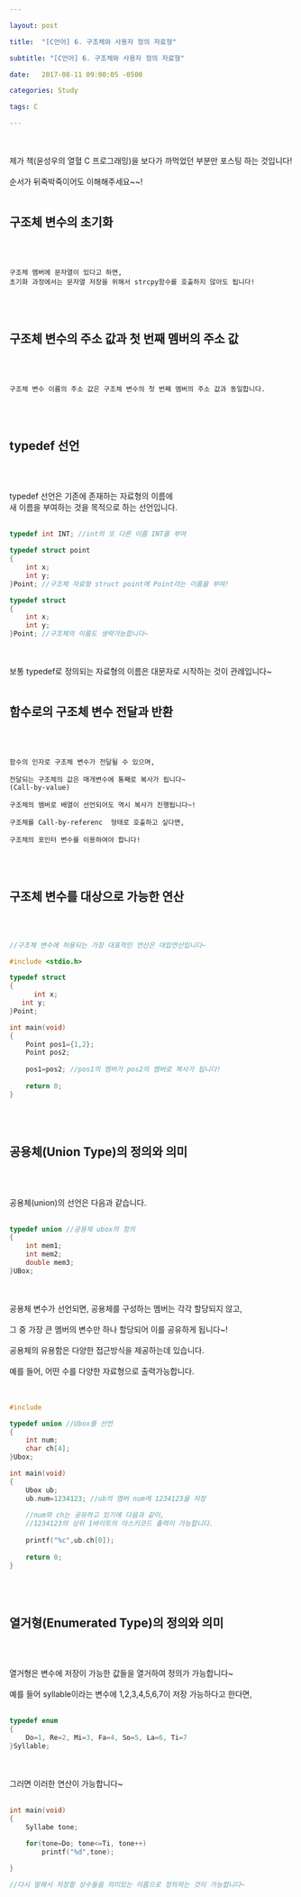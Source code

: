 ```yaml
---

layout: post

title:  "[C언어] 6. 구조체와 사용자 정의 자료형"

subtitle: "[C언어] 6. 구조체와 사용자 정의 자료형"

date:   2017-08-11 09:00:05 -0500

categories: Study

tags: C

---
```



<br>
<br>
제가 책(윤성우의 열혈 C 프로그래밍)을 보다가 까먹었던 부분만 포스팅 하는 것입니다!
<br>
<br>
순서가 뒤죽박죽이어도 이해해주세요~~!
<br>
<br>

## 구조체 변수의 초기화

<br>
<br>

```
구조체 멤버에 문자열이 있다고 하면,
초기화 과정에서는 문자열 저장을 위해서 strcpy함수를 호출하지 않아도 됩니다!
```

<br>
<br>

## 구조체 변수의 주소 값과 첫 번째 멤버의 주소 값

<br>
<br>

```
구조체 변수 이름의 주소 값은 구조체 변수의 첫 번째 멤버의 주소 값과 동일합니다.
```


<br>
<br>

## typedef 선언
<br>
<br>


typedef 선언은 기존에 존재하는 자료형의 이름에
<br> 
새 이름을 부여하는 것을 목적으로 하는 선언입니다.
<br>
<br>

```cpp
typedef int INT; //int의 또 다른 이름 INT를 부여

typedef struct point
{
	int x;
	int y;
}Point; //구조체 자료형 struct point에 Point라는 이름을 부여!

typedef struct
{
	int x;
	int y;
}Point; //구조체의 이름도 생략가능합니다~
```

<br>
<br>
보통 typedef로 정의되는 자료형의 이름은 대문자로 시작하는 것이 관례입니다~ 


<br>
<br>

## 함수로의 구조체 변수 전달과 반환

<br>
<br>

```
함수의 인자로 구조체 변수가 전달될 수 있으며, 

전달되는 구조체의 값은 매개변수에 통째로 복사가 됩니다~
(Call-by-value)

구조체의 멤버로 배열이 선언되어도 역시 복사가 진행됩니다~!

구조체를 Call-by-referenc  형태로 호출하고 싶다면,

구조체의 포인터 변수를 이용하여야 합니다!
```


<br>
<br>

## 구조체 변수를 대상으로 가능한 연산
<br>
<br>


```cpp
//구조체 변수에 허용되는 가장 대표적인 연산은 대입연산입니다~

#include <stdio.h>

typedef struct
{
	  int x;
   int y;
}Point;

int main(void)
{
	Point pos1={1,2};
	Point pos2;
	
	pos1=pos2; //pos1의 멤버가 pos2의 멤버로 복사가 됩니다!
	
	return 0;
}	
```

<br>
<br>


## 공용체(Union Type)의 정의와 의미

<br>
<br>

공용체(union)의 선언은 다음과 같습니다.
<br>
<br>

```cpp
typedef union //공용체 ubox의 정의
{
	int mem1;
	int mem2;
	double mem3;
}UBox;
```

<br>
<br>
공용체 변수가 선언되면, 공용체를 구성하는 멤버는 각각 할당되지 않고,
<br>
<br>
그 중 가장 큰 멤버의 변수만 하나 할당되어 이를 공유하게 됩니다~!
<br>
<br>
공용체의 유용함은 다양한 접근방식을 제공하는데 있습니다.
<br>
<br>
예를 들어, 어떤 수를 다양한 자료형으로 출력가능합니다.
<br>
<br>
<br>

```cpp
#include

typedef union //Ubox를 선언
{
	int num;
	char ch[4];
}Ubox;

int main(void)
{
	Ubox ub;
	ub.num=1234123; //ub의 멤버 num에 1234123을 저장
	
	//num와 ch는 공유하고 있기에 다음과 같이, 
	//1234123의 상위 1바이트의 아스키코드 출력이 가능합니다.
	
	printf("%c",ub.ch[0]);
	
	return 0; 
}	
```			

<br>
<br>

## 열거형(Enumerated Type)의 정의와 의미

<br>
<br>

열거형은 변수에 저장이 가능한 값들을 열거하여 정의가 가능합니다~
<br>
<br>
예를 들어 syllable이라는 변수에 1,2,3,4,5,6,7이 저장 가능하다고 한다면,
<br>
<br>

```cpp
typedef enum 
{
	Do=1, Re=2, Mi=3, Fa=4, So=5, La=6, Ti=7
}Syllable;
```

<br>
<br>
그러면 이러한 연산이 가능합니다~
<br>
<br>

```cpp
int main(void)
{
	Syllabe tone;
	
	for(tone=Do; tone<=Ti, tone++)
		printf("%d",tone);

}

//다시 말해서 저장할 상수들을 의미있는 이름으로 정의하는 것이 가능합니다~
```		


